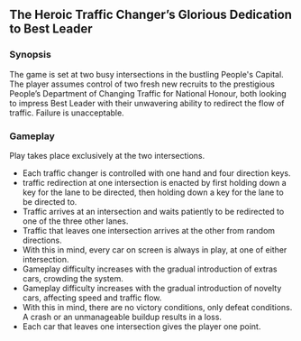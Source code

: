 ## The Heroic Traffic Changer’s Glorious Dedication to Best Leader

### Synopsis

The game is set at two busy intersections in the bustling People's Capital. The player assumes control of two fresh new recruits to the prestigious People’s Department of Changing Traffic for National Honour, both looking to impress Best Leader with their unwavering ability to redirect the flow of traffic. Failure is unacceptable.

### Gameplay

Play takes place exclusively at the two intersections.

* Each traffic changer is controlled with one hand and four direction keys.
* traffic redirection at one intersection is enacted by first holding down a key for the lane to be directed, then holding down a key for the lane to be directed to.
* Traffic arrives at an intersection and waits patiently to be redirected to one of the three other lanes.
* Traffic that leaves one intersection arrives at the other from random directions.
* With this in mind, every car on screen is always in play, at one of either intersection.
* Gameplay difficulty increases with the gradual introduction of extras cars, crowding the system.
* Gameplay difficulty increases with the gradual introduction of novelty cars, affecting speed and traffic flow.
* With this in mind, there are no victory conditions, only defeat conditions. A crash or an unmanageable buildup results in a loss.
* Each car that leaves one intersection gives the player one point.
